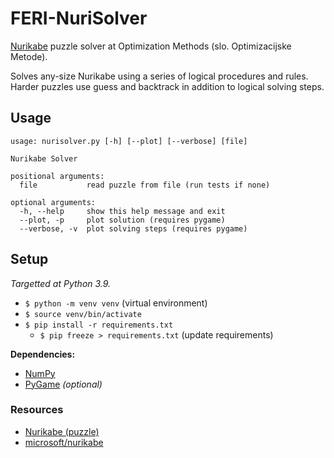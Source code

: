 # FERI-NuriSolver

[Nurikabe](https://en.wikipedia.org/wiki/Nurikabe_(puzzle)) puzzle solver at Optimization Methods (slo. Optimizacijske Metode). 

Solves any-size Nurikabe using a series of logical procedures and rules. Harder puzzles use guess and backtrack in addition to logical solving steps.


## Usage

```
usage: nurisolver.py [-h] [--plot] [--verbose] [file]

Nurikabe Solver

positional arguments:
  file           read puzzle from file (run tests if none)

optional arguments:
  -h, --help     show this help message and exit
  --plot, -p     plot solution (requires pygame)
  --verbose, -v  plot solving steps (requires pygame)
```


## Setup

_Targetted at Python 3.9._

- `$ python -m venv venv` (virtual environment)
- `$ source venv/bin/activate`
- `$ pip install -r requirements.txt`
  - `$ pip freeze > requirements.txt` (update requirements)

**Dependencies:**
- [NumPy](https://numpy.org/)
- [PyGame](https://www.pygame.org/) _(optional)_

### Resources

- [Nurikabe (puzzle)](https://en.wikipedia.org/wiki/Nurikabe_(puzzle))
- [microsoft/nurikabe](https://github.com/microsoft/nurikabe)
